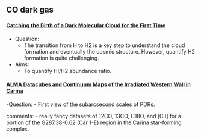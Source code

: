 ## CO dark gas

#### [Catching the Birth of a Dark Molecular Cloud for the First Time](https://ui.adsabs.harvard.edu/abs/2018ApJ...867...13Z/abstract)
- Question: 
	- The transition from H to H2 is a key step to understand the cloud formation and eventually the cosmic structure. However, quantify H2 formation is quite challenging.
- Aims: 
	- To quantify HI/H2 abundance ratio.


#### [ALMA Datacubes and Continuum Maps of the Irradiated Western Wall in Carina](https://arxiv.org/abs/2209.10013)

-Question:
	- First view of the subarcsecond scales of PDRs.

comments:
	- really fancy datasets of  12CO, 13CO, C18O, and [C I] for a portion of the G287.38-0.62 (Car 1-E) region in the Carina star-forming complex.
